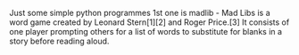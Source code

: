Just some simple python programmes
1st one is madlib - Mad Libs is a word game created by Leonard Stern[1][2] and Roger Price.[3] It consists of one player prompting others for a list of words to substitute for blanks in a story before reading aloud.
